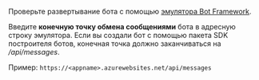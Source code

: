 Проверьте развертывание бота с помощью [эмулятора Bot Framework](~/bot-service-debug-emulator.md). 

Введите **конечную точку обмена сообщениями** бота в адресную строку эмулятора. Если вы создали бот с помощью пакета SDK построителя ботов, конечная точка должно заканчиваться на */api/messages*.

Пример: `https://<appname>.azurewebsites.net/api/messages`
